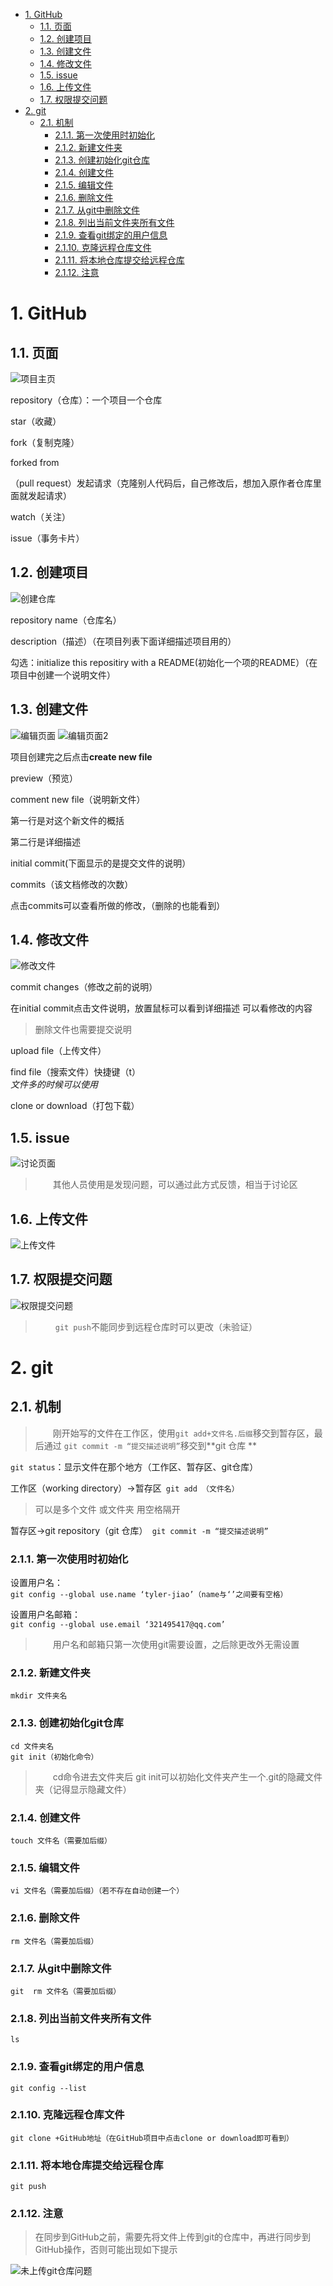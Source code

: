 <!-- TOC -->

- [1. GitHub](#1-github)
    - [1.1. 页面](#11-页面)
    - [1.2. 创建项目](#12-创建项目)
    - [1.3. 创建文件](#13-创建文件)
    - [1.4. 修改文件](#14-修改文件)
    - [1.5. issue](#15-issue)
    - [1.6. 上传文件](#16-上传文件)
    - [1.7. 权限提交问题](#17-权限提交问题)
- [2. git](#2-git)
    - [2.1. 机制](#21-机制)
        - [2.1.1. 第一次使用时初始化](#211-第一次使用时初始化)
        - [2.1.2. 新建文件夹](#212-新建文件夹)
        - [2.1.3. 创建初始化git仓库](#213-创建初始化git仓库)
        - [2.1.4. 创建文件](#214-创建文件)
        - [2.1.5. 编辑文件](#215-编辑文件)
        - [2.1.6. 删除文件](#216-删除文件)
        - [2.1.7. 从git中删除文件](#217-从git中删除文件)
        - [2.1.8. 列出当前文件夹所有文件](#218-列出当前文件夹所有文件)
        - [2.1.9. 查看git绑定的用户信息](#219-查看git绑定的用户信息)
        - [2.1.10. 克隆远程仓库文件](#2110-克隆远程仓库文件)
        - [2.1.11. 将本地仓库提交给远程仓库](#2111-将本地仓库提交给远程仓库)
        - [2.1.12. 注意](#2112-注意)

<!-- /TOC -->
# 1. GitHub
## 1.1. 页面

![项目主页](项目主页.png "项目主页")

repository（仓库）：一个项目一个仓库


star（收藏）

fork（复制克隆）

forked from 

（pull request）发起请求（克隆别人代码后，自己修改后，想加入原作者仓库里面就发起请求）

watch（关注）

issue（事务卡片）

## 1.2. 创建项目

![创建仓库](创建仓库.png "创建仓库")


repository name（仓库名） 

description（描述）（在项目列表下面详细描述项目用的）  

勾选：initialize this repositiry  with a README(初始化一个项的README）（在项目中创建一个说明文件）

## 1.3. 创建文件

![编辑页面](编辑页面.png "编辑页面")
![编辑页面2](编辑页面2.png "编辑页面2")

项目创建完之后点击**create new file**

preview（预览）

comment new file（说明新文件）

第一行是对这个新文件的概括

第二行是详细描述


initial commit(下面显示的是提交文件的说明）

commits（该文档修改的次数）

点击commits可以查看所做的修改，（删除的也能看到）

## 1.4. 修改文件

![修改文件](编辑页面2.png "修改文件")

commit changes（修改之前的说明）

在initial commit点击文件说明，放置鼠标可以看到详细描述 可以看修改的内容

>删除文件也需要提交说明

upload file（上传文件）

find file（搜索文件）快捷键（t）   
*文件多的时候可以使用*

clone or download（打包下载） 

## 1.5. issue 

![讨论页面](讨论页面.png "讨论页面")

>&emsp;&emsp;其他人员使用是发现问题，可以通过此方式反馈，相当于讨论区

## 1.6. 上传文件

![上传文件](上传文件.png "上传文件")

## 1.7. 权限提交问题

![权限提交问题](提交权限问题.png)

>&emsp;&emsp; ``git push``不能同步到远程仓库时可以更改（未验证）

# 2. git

## 2.1. 机制
>&emsp;&emsp;刚开始写的文件在工作区，使用``git add+文件名.后缀``移交到暂存区，最后通过 ``git commit -m “提交描述说明”``移交到**git 仓库 **

``git status``：显示文件在那个地方（工作区、暂存区、git仓库）

工作区（working directory）->暂存区`` git add （文件名）``
>可以是多个文件 或文件夹 用空格隔开

暂存区->git repository（git 仓库）`` git commit -m “提交描述说明”``

### 2.1.1. 第一次使用时初始化

设置用户名：  
``git config --global use.name ‘tyler-jiao’（name与‘’之间要有空格）``

设置用户名邮箱：  
``git config --global use.email ‘321495417@qq.com’``

>&emsp;&emsp;用户名和邮箱只第一次使用git需要设置，之后除更改外无需设置


### 2.1.2. 新建文件夹
``mkdir 文件夹名``

### 2.1.3. 创建初始化git仓库  
``cd 文件夹名``  
``git init（初始化命令）``

>&emsp;&emsp;cd命令进去文件夹后 git init可以初始化文件夹产生一个.git的隐藏文件夹（记得显示隐藏文件）

### 2.1.4. 创建文件
``touch 文件名（需要加后缀）``

### 2.1.5. 编辑文件
``vi 文件名（需要加后缀）（若不存在自动创建一个）``

### 2.1.6. 删除文件
``rm 文件名（需要加后缀）``

### 2.1.7. 从git中删除文件
``git  rm 文件名（需要加后缀）``

### 2.1.8. 列出当前文件夹所有文件
``ls``

### 2.1.9. 查看git绑定的用户信息
``git config --list``

### 2.1.10. 克隆远程仓库文件
``git clone +GitHub地址（在GitHub项目中点击clone or download即可看到）``

### 2.1.11. 将本地仓库提交给远程仓库
``git push``

### 2.1.12. 注意

> 在同步到GitHub之前，需要先将文件上传到git的仓库中，再进行同步到GitHub操作，否则可能出现如下提示

![未上传git仓库问题](未上传git仓库问题.png "未上传git仓库问题")



